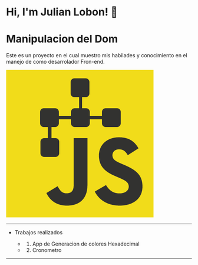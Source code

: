 # Hi, I'm Julian Lobon! 👋

# Manipulacion del Dom 

Este es un proyecto en el cual muestro mis habilades y conocimiento en el manejo de como
desarrolador Fron-end.

![DOM](/img/dom.png)

---

 - Trabajos realizados

    +  1. App de Generacion de colores Hexadecimal
    +  2. Cronometro




---

